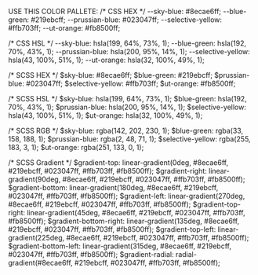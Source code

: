 USE THIS COLOR PALLETE: /* CSS HEX */
--sky-blue: #8ecae6ff;
--blue-green: #219ebcff;
--prussian-blue: #023047ff;
--selective-yellow: #ffb703ff;
--ut-orange: #fb8500ff;

/* CSS HSL */
--sky-blue: hsla(199, 64%, 73%, 1);
--blue-green: hsla(192, 70%, 43%, 1);
--prussian-blue: hsla(200, 95%, 14%, 1);
--selective-yellow: hsla(43, 100%, 51%, 1);
--ut-orange: hsla(32, 100%, 49%, 1);

/* SCSS HEX */
$sky-blue: #8ecae6ff;
$blue-green: #219ebcff;
$prussian-blue: #023047ff;
$selective-yellow: #ffb703ff;
$ut-orange: #fb8500ff;

/* SCSS HSL */
$sky-blue: hsla(199, 64%, 73%, 1);
$blue-green: hsla(192, 70%, 43%, 1);
$prussian-blue: hsla(200, 95%, 14%, 1);
$selective-yellow: hsla(43, 100%, 51%, 1);
$ut-orange: hsla(32, 100%, 49%, 1);

/* SCSS RGB */
$sky-blue: rgba(142, 202, 230, 1);
$blue-green: rgba(33, 158, 188, 1);
$prussian-blue: rgba(2, 48, 71, 1);
$selective-yellow: rgba(255, 183, 3, 1);
$ut-orange: rgba(251, 133, 0, 1);

/* SCSS Gradient */
$gradient-top: linear-gradient(0deg, #8ecae6ff, #219ebcff, #023047ff, #ffb703ff, #fb8500ff);
$gradient-right: linear-gradient(90deg, #8ecae6ff, #219ebcff, #023047ff, #ffb703ff, #fb8500ff);
$gradient-bottom: linear-gradient(180deg, #8ecae6ff, #219ebcff, #023047ff, #ffb703ff, #fb8500ff);
$gradient-left: linear-gradient(270deg, #8ecae6ff, #219ebcff, #023047ff, #ffb703ff, #fb8500ff);
$gradient-top-right: linear-gradient(45deg, #8ecae6ff, #219ebcff, #023047ff, #ffb703ff, #fb8500ff);
$gradient-bottom-right: linear-gradient(135deg, #8ecae6ff, #219ebcff, #023047ff, #ffb703ff, #fb8500ff);
$gradient-top-left: linear-gradient(225deg, #8ecae6ff, #219ebcff, #023047ff, #ffb703ff, #fb8500ff);
$gradient-bottom-left: linear-gradient(315deg, #8ecae6ff, #219ebcff, #023047ff, #ffb703ff, #fb8500ff);
$gradient-radial: radial-gradient(#8ecae6ff, #219ebcff, #023047ff, #ffb703ff, #fb8500ff);
